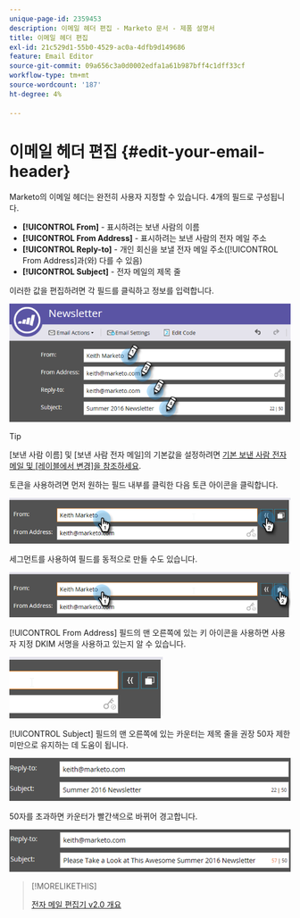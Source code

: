 ```yaml
---
unique-page-id: 2359453
description: 이메일 헤더 편집 - Marketo 문서 - 제품 설명서
title: 이메일 헤더 편집
exl-id: 21c529d1-55b0-4529-ac0a-4dfb9d149686
feature: Email Editor
source-git-commit: 09a656c3a0d0002edfa1a61b987bff4c1dff33cf
workflow-type: tm+mt
source-wordcount: '187'
ht-degree: 4%

---
```


# 이메일 헤더 편집 {#edit-your-email-header}

Marketo의 이메일 헤더는 완전히 사용자 지정할 수 있습니다. 4개의 필드로 구성됩니다.

* **[!UICONTROL From]** - 표시하려는 보낸 사람의 이름
* **[!UICONTROL From Address]** - 표시하려는 보낸 사람의 전자 메일 주소
* **[!UICONTROL Reply-to]** - 개인 회신을 보낼 전자 메일 주소([!UICONTROL From Address]과(와) 다를 수 있음)
* **[!UICONTROL Subject]** - 전자 메일의 제목 줄

이러한 값을 편집하려면 각 필드를 클릭하고 정보를 입력합니다.

![](assets/one-3.png)

>[!TIP]
>
>[보낸 사람 이름] 및 [보낸 사람 전자 메일]의 기본값을 설정하려면 [기본 보낸 사람 전자 메일 및 [레이블에서 변경]을 참조하세요](/help/marketo/product-docs/administration/email-setup/change-the-default-from-email-and-from-label.md).

토큰을 사용하려면 먼저 원하는 필드 내부를 클릭한 다음 토큰 아이콘을 클릭합니다.

![](assets/two-3.png)

세그먼트를 사용하여 필드를 동적으로 만들 수도 있습니다.

![](assets/three-2.png)

[!UICONTROL From Address] 필드의 맨 오른쪽에 있는 키 아이콘을 사용하면 사용자 지정 DKIM 서명을 사용하고 있는지 알 수 있습니다.

![](assets/four-2.png)

[!UICONTROL Subject] 필드의 맨 오른쪽에 있는 카운터는 제목 줄을 권장 50자 제한 미만으로 유지하는 데 도움이 됩니다.

![](assets/five-1.png)

50자를 초과하면 카운터가 빨간색으로 바뀌어 경고합니다.

![](assets/six-1.png)

>[!MORELIKETHIS]
>
>[전자 메일 편집기 v2.0 개요](/help/marketo/product-docs/email-marketing/general/email-editor-2/email-editor-v2-0-overview.md)

